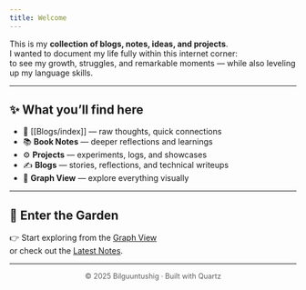 ```yaml
---
title: Welcome
---
```

This is my **collection of blogs, notes, ideas, and projects**.  
I wanted to document my life fully within this internet corner:  
to see my growth, struggles, and remarkable moments — while also leveling up my language skills.  

---

## ✨ What you’ll find here

- 🌱 [[Blogs/index]] — raw thoughts, quick connections  
- 📚 **Book Notes** — deeper reflections and learnings  
- ⚙ **Projects** — experiments, logs, and showcases  
- ✍ **Blogs** — stories, reflections, and technical writeups  
- 🔗 **Graph View** — explore everything visually  

---

## 🚪 Enter the Garden

👉 Start exploring from the [Graph View](../graph)  
or check out the [Latest Notes](../tags/notes).  

---

<footer style="text-align:center; font-size:0.9em; opacity:0.7;">
© 2025 Bilguuntushig · Built with Quartz
</footer>
